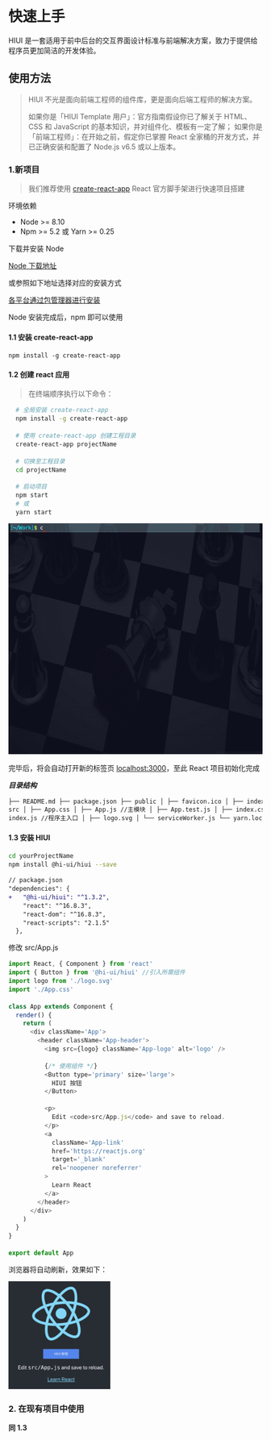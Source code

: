 # 快速上手

HIUI 是一套适用于前中后台的交互界面设计标准与前端解决方案，致力于提供给程序员更加简洁的开发体验。

## 使用方法

> HIUI 不光是面向前端工程师的组件库，更是面向后端工程师的解决方案。
>
> 如果你是「HIUI Template 用户」：官方指南假设你已了解关于 HTML、CSS 和 JavaScript 的基本知识，并对组件化、模板有一定了解；
> 如果你是「前端工程师」：在开始之前，假定你已掌握 React 全家桶的开发方式，并已正确安装和配置了 Node.js v6.5 或以上版本。

### 1.新项目

> 我们推荐使用 [create-react-app](https://www.npmjs.com/package/create-react-app) React 官方脚手架进行快速项目搭建

环境依赖

- Node >= 8.10
- Npm >= 5.2 或 Yarn >= 0.25

下载并安装 Node

[Node 下载地址](https://nodejs.org/zh-cn/download/)

或参照如下地址选择对应的安装方式

[各平台通过包管理器进行安装](https://nodejs.org/zh-cn/download/package-manager/)

Node 安装完成后，npm 即可以使用

#### 1.1 安装 create-react-app

```shell
npm install -g create-react-app
```

#### 1.2 创建 react 应用

> 在终端顺序执行以下命令：

```bash
  # 全局安装 create-react-app
  npm install -g create-react-app

  # 使用 create-react-app 创建工程目录
  create-react-app projectName

  # 切换至工程目录
  cd projectName

  # 启动项目
  npm start
  # 或
  yarn start
```

![](/static/img/docs/create-react-app.gif)

完毕后，将会自动打开新的标签页 [localhost:3000](localhost:3000)，至此 React 项目初始化完成

**_目录结构_**

```html
├── README.md ├── package.json ├── public │ ├── favicon.ico │ ├── index.html │ └── manifest.json ├──
src │ ├── App.css │ ├── App.js //主模块 │ ├── App.test.js │ ├── index.css //主样式文件 │ ├──
index.js //程序主入口 │ ├── logo.svg │ └── serviceWorker.js └── yarn.lock
```

#### 1.3 安装 HIUI

```sh
cd yourProjectName
npm install @hi-ui/hiui --save
```

```diff
// package.json
"dependencies": {
+   "@hi-ui/hiui": "^1.3.2",
    "react": "^16.8.3",
    "react-dom": "^16.8.3",
    "react-scripts": "2.1.5"
  },
```

修改 src/App.js

```javascript
import React, { Component } from 'react'
import { Button } from '@hi-ui/hiui' //引入所需组件
import logo from './logo.svg'
import './App.css'

class App extends Component {
  render() {
    return (
      <div className='App'>
        <header className='App-header'>
          <img src={logo} className='App-logo' alt='logo' />

          {/* 使用组件 */}
          <Button type='primary' size='large'>
            HIUI 按钮
          </Button>

          <p>
            Edit <code>src/App.js</code> and save to reload.
          </p>
          <a
            className='App-link'
            href='https://reactjs.org'
            target='_blank'
            rel='noopener noreferrer'
          >
            Learn React
          </a>
        </header>
      </div>
    )
  }
}

export default App
```

浏览器将自动刷新，效果如下：

<img src="/static/img/docs/effect.jpg" width="40%"/>

### 2. 在现有项目中使用

**同 1.3**

